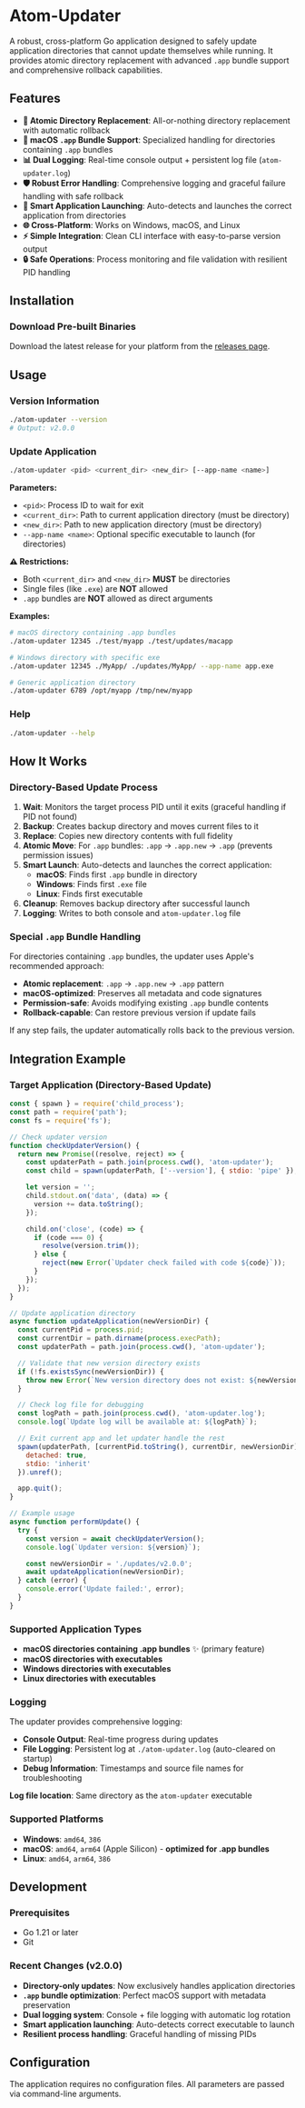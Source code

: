 # Atom-Updater

A robust, cross-platform Go application designed to safely update application directories that cannot update themselves while running. It provides atomic directory replacement with advanced `.app` bundle support and comprehensive rollback capabilities.

## Features

- **🔄 Atomic Directory Replacement**: All-or-nothing directory replacement with automatic rollback
- **🍎 macOS `.app` Bundle Support**: Specialized handling for directories containing `.app` bundles
- **📊 Dual Logging**: Real-time console output + persistent log file (`atom-updater.log`)
- **🛡️ Robust Error Handling**: Comprehensive logging and graceful failure handling with safe rollback
- **🚀 Smart Application Launching**: Auto-detects and launches the correct application from directories
- **🌐 Cross-Platform**: Works on Windows, macOS, and Linux
- **⚡ Simple Integration**: Clean CLI interface with easy-to-parse version output
- **🔒 Safe Operations**: Process monitoring and file validation with resilient PID handling

## Installation

### Download Pre-built Binaries

Download the latest release for your platform from the [releases page](https://github.com/activebook/atom-updater/releases).

## Usage

### Version Information

```bash
./atom-updater --version
# Output: v2.0.0
```

### Update Application

```bash
./atom-updater <pid> <current_dir> <new_dir> [--app-name <name>]
```

**Parameters:**

- `<pid>`: Process ID to wait for exit
- `<current_dir>`: Path to current application directory (must be directory)
- `<new_dir>`: Path to new application directory (must be directory)
- `--app-name <name>`: Optional specific executable to launch (for directories)

**⚠️ Restrictions:**
- Both `<current_dir>` and `<new_dir>` **MUST** be directories
- Single files (like `.exe`) are **NOT** allowed
- `.app` bundles are **NOT** allowed as direct arguments

**Examples:**

```bash
# macOS directory containing .app bundles
./atom-updater 12345 ./test/myapp ./test/updates/macapp

# Windows directory with specific exe
./atom-updater 12345 ./MyApp/ ./updates/MyApp/ --app-name app.exe

# Generic application directory
./atom-updater 6789 /opt/myapp /tmp/new/myapp
```

### Help

```bash
./atom-updater --help
```

## How It Works

### Directory-Based Update Process

1. **Wait**: Monitors the target process PID until it exits (graceful handling if PID not found)
2. **Backup**: Creates backup directory and moves current files to it
3. **Replace**: Copies new directory contents with full fidelity
4. **Atomic Move**: For `.app` bundles: `.app` → `.app.new` → `.app` (prevents permission issues)
5. **Smart Launch**: Auto-detects and launches the correct application:
   - **macOS**: Finds first `.app` bundle in directory
   - **Windows**: Finds first `.exe` file
   - **Linux**: Finds first executable
6. **Cleanup**: Removes backup directory after successful launch
7. **Logging**: Writes to both console and `atom-updater.log` file

### Special `.app` Bundle Handling

For directories containing `.app` bundles, the updater uses Apple's recommended approach:
- **Atomic replacement**: `.app` → `.app.new` → `.app` pattern
- **macOS-optimized**: Preserves all metadata and code signatures
- **Permission-safe**: Avoids modifying existing `.app` bundle contents
- **Rollback-capable**: Can restore previous version if update fails

If any step fails, the updater automatically rolls back to the previous version.

## Integration Example

### Target Application (Directory-Based Update)

```javascript
const { spawn } = require('child_process');
const path = require('path');
const fs = require('fs');

// Check updater version
function checkUpdaterVersion() {
  return new Promise((resolve, reject) => {
    const updaterPath = path.join(process.cwd(), 'atom-updater');
    const child = spawn(updaterPath, ['--version'], { stdio: 'pipe' });

    let version = '';
    child.stdout.on('data', (data) => {
      version += data.toString();
    });

    child.on('close', (code) => {
      if (code === 0) {
        resolve(version.trim());
      } else {
        reject(new Error(`Updater check failed with code ${code}`));
      }
    });
  });
}

// Update application directory
async function updateApplication(newVersionDir) {
  const currentPid = process.pid;
  const currentDir = path.dirname(process.execPath);
  const updaterPath = path.join(process.cwd(), 'atom-updater');

  // Validate that new version directory exists
  if (!fs.existsSync(newVersionDir)) {
    throw new Error(`New version directory does not exist: ${newVersionDir}`);
  }

  // Check log file for debugging
  const logPath = path.join(process.cwd(), 'atom-updater.log');
  console.log(`Update log will be available at: ${logPath}`);

  // Exit current app and let updater handle the rest
  spawn(updaterPath, [currentPid.toString(), currentDir, newVersionDir], {
    detached: true,
    stdio: 'inherit'
  }).unref();

  app.quit();
}

// Example usage
async function performUpdate() {
  try {
    const version = await checkUpdaterVersion();
    console.log(`Updater version: ${version}`);

    const newVersionDir = './updates/v2.0.0';
    await updateApplication(newVersionDir);
  } catch (error) {
    console.error('Update failed:', error);
  }
}
```

### Supported Application Types

- **macOS directories containing .app bundles** ✨ (primary feature)
- **macOS directories with executables**
- **Windows directories with executables**
- **Linux directories with executables**

### Logging

The updater provides comprehensive logging:

- **Console Output**: Real-time progress during updates
- **File Logging**: Persistent log at `./atom-updater.log` (auto-cleared on startup)
- **Debug Information**: Timestamps and source file names for troubleshooting

**Log file location**: Same directory as the `atom-updater` executable

### Supported Platforms

- **Windows**: `amd64`, `386`
- **macOS**: `amd64`, `arm64` (Apple Silicon) - **optimized for .app bundles**
- **Linux**: `amd64`, `arm64`, `386`

## Development

### Prerequisites

- Go 1.21 or later
- Git

### Recent Changes (v2.0.0)

- **Directory-only updates**: Now exclusively handles application directories
- **`.app` bundle optimization**: Perfect macOS support with metadata preservation
- **Dual logging system**: Console + file logging with automatic log rotation
- **Smart application launching**: Auto-detects correct executable to launch
- **Resilient process handling**: Graceful handling of missing PIDs

## Configuration

The application requires no configuration files. All parameters are passed via command-line arguments.
